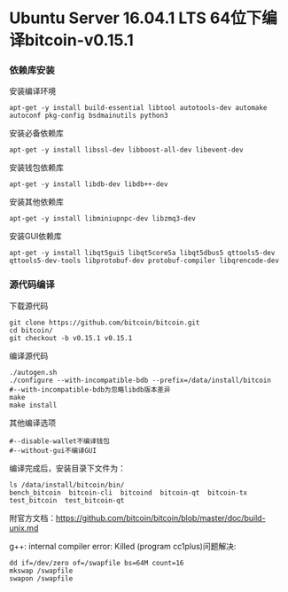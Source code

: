# Ubuntu Server 16.04.1 LTS 64位下编译bitcoin-v0.15.1

### 依赖库安装

安装编译环境
```
apt-get -y install build-essential libtool autotools-dev automake autoconf pkg-config bsdmainutils python3
```

安装必备依赖库
```
apt-get -y install libssl-dev libboost-all-dev libevent-dev
```

安装钱包依赖库
```
apt-get -y install libdb-dev libdb++-dev
```

安装其他依赖库
```
apt-get -y install libminiupnpc-dev libzmq3-dev
```

安装GUI依赖库
```
apt-get -y install libqt5gui5 libqt5core5a libqt5dbus5 qttools5-dev qttools5-dev-tools libprotobuf-dev protobuf-compiler libqrencode-dev
```

### 源代码编译

下载源代码
```
git clone https://github.com/bitcoin/bitcoin.git
cd bitcoin/
git checkout -b v0.15.1 v0.15.1
```

编译源代码
```
./autogen.sh
./configure --with-incompatible-bdb --prefix=/data/install/bitcoin
#--with-incompatible-bdb为忽略libdb版本差异
make
make install
```

其他编译选项
```
#--disable-wallet不编译钱包
#--without-gui不编译GUI
```

编译完成后，安装目录下文件为：
```
ls /data/install/bitcoin/bin/
bench_bitcoin  bitcoin-cli  bitcoind  bitcoin-qt  bitcoin-tx  test_bitcoin  test_bitcoin-qt
```

附官方文档：https://github.com/bitcoin/bitcoin/blob/master/doc/build-unix.md

g++: internal compiler error: Killed (program cc1plus)问题解决:
```
dd if=/dev/zero of=/swapfile bs=64M count=16
mkswap /swapfile
swapon /swapfile
```
